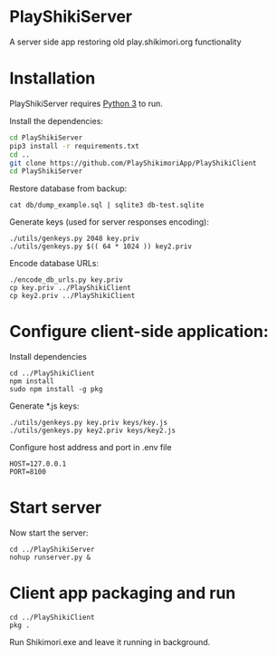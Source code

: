 # PlayShikiServer
A server side app restoring old play.shikimori.org functionality

# Installation

PlayShikiServer requires [Python 3](https://www.python.org/downloads/release/python-373/)  to run.

Install the dependencies:

```sh
cd PlayShikiServer
pip3 install -r requirements.txt
cd ..
git clone https://github.com/PlayShikimoriApp/PlayShikiClient
cd PlayShikiServer
```

Restore database from backup:

```
cat db/dump_example.sql | sqlite3 db-test.sqlite
```

Generate keys (used for server responses encoding):
```
./utils/genkeys.py 2048 key.priv
./utils/genkeys.py $(( 64 * 1024 )) key2.priv
```

Encode database URLs:
```
./encode_db_urls.py key.priv
cp key.priv ../PlayShikiClient
cp key2.priv ../PlayShikiClient
```

# Configure client-side application:

Install dependencies
```
cd ../PlayShikiClient
npm install
sudo npm install -g pkg
```

Generate *.js keys:
```
./utils/genkeys.py key.priv keys/key.js
./utils/genkeys.py key2.priv keys/key2.js
```

Configure host address and port in .env file
```
HOST=127.0.0.1
PORT=8100
```

# Start server

Now start the server:
```
cd ../PlayShikiServer
nohup runserver.py &
```

# Client app packaging and run
```
cd ../PlayShikiClient
pkg .
```

Run Shikimori.exe and leave it running in background.
